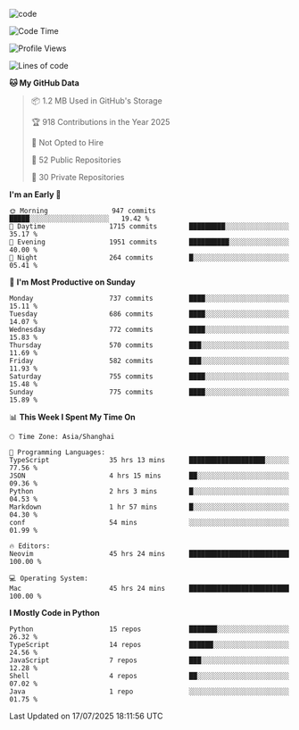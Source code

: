 
<!--
**liuyaanng/liuyaanng** is a ✨ _special_ ✨ repository because its `README.md` (this file) appears on your GitHub profile.

Here are some ideas to get you started:

- 🔭 I’m currently working on ...
- 🌱 I’m currently learning ...
- 👯 I’m looking to collaborate on ...
- 🤔 I’m looking for help with ...
- 💬 Ask me about ...
- 📫 How to reach me: ...
- 😄 Pronouns: ...
- ⚡ Fun fact: ...
-->


![code](https://cdn.jsdelivr.net/gh/liuyaanng/liuyaanng@1.0/code.gif) 

<!--START_SECTION:waka-->
![Code Time](http://img.shields.io/badge/Code%20Time-1%2C675%20hrs%2057%20mins-blue)

![Profile Views](http://img.shields.io/badge/Profile%20Views-0-blue)

![Lines of code](https://img.shields.io/badge/From%20Hello%20World%20I%27ve%20Written-26.1%20million%20lines%20of%20code-blue)

**🐱 My GitHub Data** 

> 📦 1.2 MB Used in GitHub's Storage 
 > 
> 🏆 918 Contributions in the Year 2025
 > 
> 🚫 Not Opted to Hire
 > 
> 📜 52 Public Repositories 
 > 
> 🔑 30 Private Repositories 
 > 
**I'm an Early 🐤** 

```text
🌞 Morning                947 commits         █████░░░░░░░░░░░░░░░░░░░░   19.42 % 
🌆 Daytime                1715 commits        █████████░░░░░░░░░░░░░░░░   35.17 % 
🌃 Evening                1951 commits        ██████████░░░░░░░░░░░░░░░   40.00 % 
🌙 Night                  264 commits         █░░░░░░░░░░░░░░░░░░░░░░░░   05.41 % 
```
📅 **I'm Most Productive on Sunday** 

```text
Monday                   737 commits         ████░░░░░░░░░░░░░░░░░░░░░   15.11 % 
Tuesday                  686 commits         ████░░░░░░░░░░░░░░░░░░░░░   14.07 % 
Wednesday                772 commits         ████░░░░░░░░░░░░░░░░░░░░░   15.83 % 
Thursday                 570 commits         ███░░░░░░░░░░░░░░░░░░░░░░   11.69 % 
Friday                   582 commits         ███░░░░░░░░░░░░░░░░░░░░░░   11.93 % 
Saturday                 755 commits         ████░░░░░░░░░░░░░░░░░░░░░   15.48 % 
Sunday                   775 commits         ████░░░░░░░░░░░░░░░░░░░░░   15.89 % 
```


📊 **This Week I Spent My Time On** 

```text
🕑︎ Time Zone: Asia/Shanghai

💬 Programming Languages: 
TypeScript               35 hrs 13 mins      ███████████████████░░░░░░   77.56 % 
JSON                     4 hrs 15 mins       ██░░░░░░░░░░░░░░░░░░░░░░░   09.36 % 
Python                   2 hrs 3 mins        █░░░░░░░░░░░░░░░░░░░░░░░░   04.53 % 
Markdown                 1 hr 57 mins        █░░░░░░░░░░░░░░░░░░░░░░░░   04.30 % 
conf                     54 mins             ░░░░░░░░░░░░░░░░░░░░░░░░░   01.99 % 

🔥 Editors: 
Neovim                   45 hrs 24 mins      █████████████████████████   100.00 % 

💻 Operating System: 
Mac                      45 hrs 24 mins      █████████████████████████   100.00 % 
```

**I Mostly Code in Python** 

```text
Python                   15 repos            ███████░░░░░░░░░░░░░░░░░░   26.32 % 
TypeScript               14 repos            ██████░░░░░░░░░░░░░░░░░░░   24.56 % 
JavaScript               7 repos             ███░░░░░░░░░░░░░░░░░░░░░░   12.28 % 
Shell                    4 repos             ██░░░░░░░░░░░░░░░░░░░░░░░   07.02 % 
Java                     1 repo              ░░░░░░░░░░░░░░░░░░░░░░░░░   01.75 % 
```




 Last Updated on 17/07/2025 18:11:56 UTC
<!--END_SECTION:waka-->
